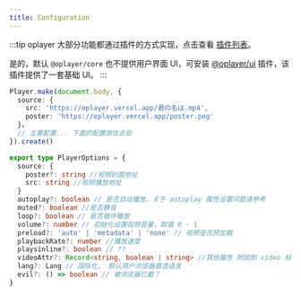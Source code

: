 ```yaml
---
title: Configuration
---
```


:::tip
oplayer 大部分功能都通过插件的方式实现，点击查看 [插件列表](./plugin)。

是的，默认 `@oplayer/core` 也不提供用户界面 UI，可安装 [@oplayer/ui](../plugins/ui) 插件，该插件提供了一套基础 UI。
:::

```ts
Player.make(document.body, {
  source: {
    src: 'https://oplayer.vercel.app/君の名は.mp4',
    poster: 'https://oplayer.vercel.app/poster.png'
  }，
  // 主要配置... 下面的配置放在此处
}).create()
```

```ts
export type PlayerOptions = {
  source: {
    poster?: string //视频封面地址
    src: string //视频播放地址
  }
  autoplay?: boolean // 是否自动播放，关于 autoplay 属性设置问题请参考
  muted?: boolean //是否静音
  loop?: boolean // 是否循环播放
  volume?: number // 初始化设置视频音量，取值 0 - 1
  preload?: 'auto' | 'metadata' | 'none' // 视频是否预加载
  playbackRate?: number //播放速度
  playsinline?: boolean // ??
  videoAttr?: Record<string, boolean | string> //其他属性 附加到 video 标签上
  lang?: Lang // 国际化， 默认用户浏览器首选语言
  evil?: () => boolean // 被浏览器拦截？
}
```
